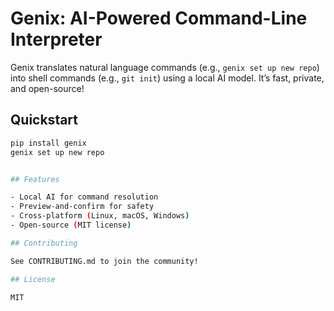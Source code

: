 # Genix: AI-Powered Command-Line Interpreter

Genix translates natural language commands (e.g., `genix set up new repo`) into shell commands (e.g., `git init`) using a local AI model. It’s fast, private, and open-source!

## Quickstart

```bash
pip install genix
genix set up new repo


## Features

- Local AI for command resolution
- Preview-and-confirm for safety
- Cross-platform (Linux, macOS, Windows)
- Open-source (MIT license)

## Contributing

See CONTRIBUTING.md to join the community!

## License

MIT





 